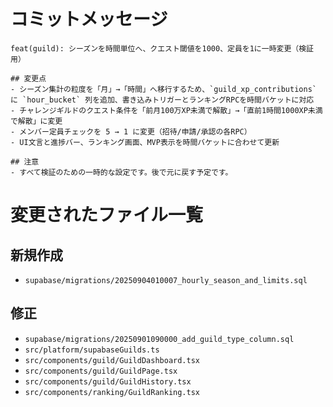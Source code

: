 # コミットメッセージ

```
feat(guild): シーズンを時間単位へ、クエスト閾値を1000、定員を1に一時変更（検証用）

## 変更点
- シーズン集計の粒度を「月」→「時間」へ移行するため、`guild_xp_contributions` に `hour_bucket` 列を追加、書き込みトリガーとランキングRPCを時間バケットに対応
- チャレンジギルドのクエスト条件を「前月100万XP未満で解散」→「直前1時間1000XP未満で解散」に変更
- メンバー定員チェックを 5 → 1 に変更（招待/申請/承認の各RPC）
- UI文言と進捗バー、ランキング画面、MVP表示を時間バケットに合わせて更新

## 注意
- すべて検証のための一時的な設定です。後で元に戻す予定です。
```

# 変更されたファイル一覧

## 新規作成
- `supabase/migrations/20250904010007_hourly_season_and_limits.sql`

## 修正
- `supabase/migrations/20250901090000_add_guild_type_column.sql`
- `src/platform/supabaseGuilds.ts`
- `src/components/guild/GuildDashboard.tsx`
- `src/components/guild/GuildPage.tsx`
- `src/components/guild/GuildHistory.tsx`
- `src/components/ranking/GuildRanking.tsx`